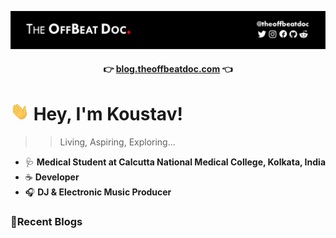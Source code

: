

<!--


Here are some ideas to get you started:

- 🔭 I’m currently working on ...
- 🌱 I’m currently learning ...
- 👯 I’m looking to collaborate on ...
- 🤔 I’m looking for help with ...
- 💬 Ask me about ...
- 📫 How to reach me: ...
- 😄 Pronouns: ...
- ⚡ Fun fact: ...
-->



<div align="center">
<!--p style="align:centre"><img src="assets/tobd-black-red-large.jpg" width="600px"></p-->
<p style="align:centre"><img src="assets/github-readme-banner-black.jpg"></p>

#### 👉 [blog.theoffbeatdoc.com](blog.theoffbeatdoc.com) 👈

</div>


<h1><img src="assets/Hi.gif" width="30px"> Hey, I'm Koustav!</h1>

>>Living, Aspiring, Exploring...

  - 🩺 **Medical Student at Calcutta National Medical College, Kolkata, India**
  - ☕ **Developer**
  - 🎧 **DJ & Electronic Music Producer**


### 📝Recent Blogs

<!-- BLOG-POST-LIST:START -->
<!-- BLOG-POST-LIST:END -->

 <!--a target="_blank" href="https://github-readme-medium-recent-article.vercel.app/medium/@theoffbeatdoc/0"><img src="https://github-readme-medium-recent-article.vercel.app/medium/@theoffbeatdoc/0" alt="Recent Article 0"--> 


